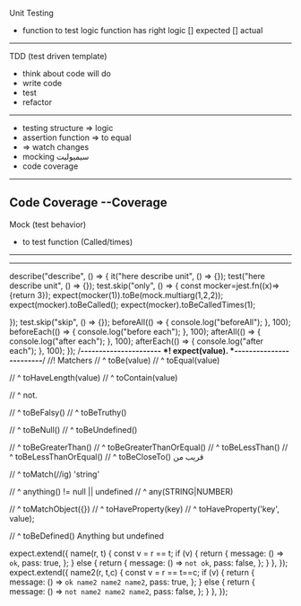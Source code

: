 Unit Testing
- function to test logic function has right logic 
[] expected
[] actual
--------------------------------------------------
TDD (test driven template)
- think about code will do 
- write code
- test
- refactor
--------------------------------------------------
- testing structure => logic
- assertion function => to equal 
-  => watch changes
- mocking  سيميوليت 
- code coverage 
--------------------------------------------------
Code Coverage
--Coverage
--------------------------------------------------
Mock (test behavior)
- to test function (Called/times)

--------------------------------------------------
--------------------------------------------------

describe("describe", () => {
  it("here describe unit", () => {});
  test("here describe unit", () => {});
  test.skip("only", () => {
    const mocker=jest.fn((x)=>{return 3});
    expect(mocker(1)).toBe(mock.multiarg(1,2,2));
    expect(mocker).toBeCalled();
    expect(mocker).toBeCalledTimes(1);
   
    
  });
  test.skip("skip", () => {});
  beforeAll(() => {
    console.log("beforeAll");
  }, 100);
  beforeEach(() => {
    console.log("before each"); 
  }, 100);
  afterAll(() => {
    console.log("after each");
  }, 100);
  afterEach(() => {
    console.log("after each");
  }, 100);
});
/**----------------------
 *!    expect(value).
 *------------------------**/
//! Matchers
// ^ toBe(value)
// ^ toEqual(value)

// ^ toHaveLength(value)
// ^ toContain(value)

// ^ not.

// ^ toBeFalsy()
// ^ toBeTruthy()

// ^ toBeNull()
// ^ toBeUndefined()

// ^ toBeGreaterThan()
// ^ toBeGreaterThanOrEqual()
// ^ toBeLessThan()
// ^ toBeLessThanOrEqual()
// ^ toBeCloseTo() قريب من


// ^ toMatch(//ig) 'string'

// ^ anything() != null || undefined
// ^ any(STRING|NUMBER)

// ^ toMatchObject({})
// ^ toHaveProperty(key) 
// ^ toHaveProperty('key', value);

// ^ toBeDefined() Anything but undefined

expect.extend({
  name(r, t) {
    const v = r == t;
    if (v) {
      return {
        message: () => `ok`,
        pass: true,
      };
    } else {
      return {
        message: () => `not ok`,
        pass: false,
      };
    }
  },
});
expect.extend({
  name2(r, t,c) {
    const v = r == t==c;
    if (v) {
      return {
        message: () => `ok name2 name2 name2`,
        pass: true,
      };
    } else {
      return {
        message: () => `not name2 name2 name2`,
        pass: false,
      };
    }
  },
});